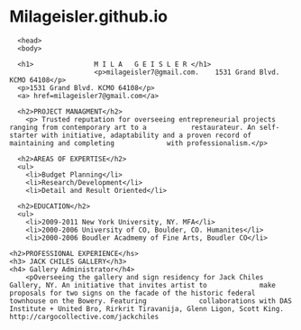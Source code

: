# Milageisler.github.io
<html>
  <head>
    <body>
      <DOCTYPE htmel>
	<html>
	<head>
	  <title>Mila Geisler Resume</title>
	
	  <head>
	  <body>
	
	  <h1>               M I L A   G E I S L E R </h1>
	                     <p>milageisler7@gmail.com.    1531 Grand Blvd. KCMO 64108</p>
	  <p>1531 Grand Blvd. KCMO 64108</p>
	  <a> href=milageisler7@gmail.com</a>
	
	  <h2>PROJECT MANAGMENT</h2>
	  	<p> Trusted reputation for overseeing entrepreneurial projects ranging from contemporary art to a 			restaurateur. An self-starter with initiative, adaptability and a proven record of maintaining and completing 		      with professionalism.</p>
	
	  <h2>AREAS OF EXPERTISE</h2>
	  <ul>
	    <li>Budget Planning</li>
	    <li>Research/Development</li>
	    <li>Detail and Result Oriented</li>
	
	  <h2>EDUCATION</h2>
	  <ul>
	  	<li>2009-2011 New York University, NY. MFA</li>
		<li>2000-2006 University of CO, Boulder, CO. Humanites</li>
		<li>2000-2006 Boudler Acadmemy of Fine Arts, Boudler CO</li>
		
	<h2>PROFESSIONAL EXPERIENCE</hs>
	<h3> JACK CHILES GALLERY</h3>
	<h4> Gallery Administrator</h4>
		<pOverseeing the gallery and sign residency for Jack Chiles Gallery, NY. An initiative that invites artist to 		      make proposals for two signs on the facade of the historic federal townhouse on the Bowery. Featuring 			collaborations with DAS Institute + United Bro, Rirkrit Tiravanija, Glenn Ligon, Scott King. http://cargocollective.com/jackchiles
